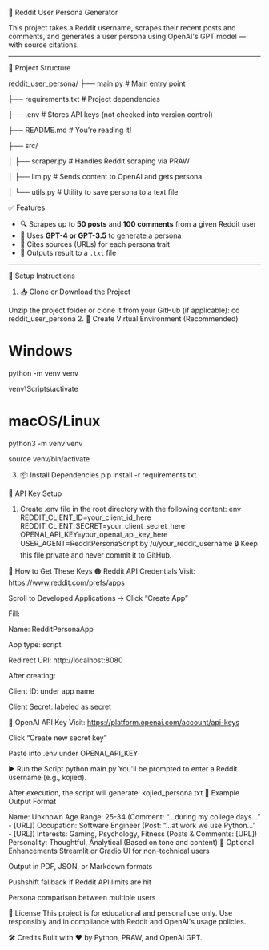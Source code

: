 🧠 Reddit User Persona Generator

This project takes a Reddit username, scrapes their recent posts and comments, and generates a user persona using OpenAI's GPT model — with source citations.

---

📁 Project Structure

reddit_user_persona/
├── main.py # Main entry point

├── requirements.txt # Project dependencies

├── .env # Stores API keys (not checked into version control)

├── README.md # You're reading it!

├── src/

│ ├── scraper.py # Handles Reddit scraping via PRAW

│ ├── llm.py # Sends content to OpenAI and gets persona

│ └── utils.py # Utility to save persona to a text file

✅ Features

- 🔍 Scrapes up to **50 posts** and **100 comments** from a given Reddit user
- 🧠 Uses **GPT-4 or GPT-3.5** to generate a persona
- 📎 Cites sources (URLs) for each persona trait
- 💾 Outputs result to a `.txt` file

---

🚀 Setup Instructions

1. 📥 Clone or Download the Project

Unzip the project folder or clone it from your GitHub (if applicable):
cd reddit_user_persona
2. 🧪 Create Virtual Environment (Recommended)
# Windows
python -m venv venv

venv\\Scripts\\activate

# macOS/Linux
python3 -m venv venv

source venv/bin/activate

3. 📦 Install Dependencies
pip install -r requirements.txt

🔐 API Key Setup
1. Create .env file in the root directory with the following content:
env
REDDIT_CLIENT_ID=your_client_id_here
REDDIT_CLIENT_SECRET=your_client_secret_here
OPENAI_API_KEY=your_openai_api_key_here
USER_AGENT=RedditPersonaScript by /u/your_reddit_username
🔒 Keep this file private and never commit it to GitHub.

🔑 How to Get These Keys
🟠 Reddit API Credentials
Visit: https://www.reddit.com/prefs/apps

Scroll to Developed Applications → Click “Create App”

Fill:

Name: RedditPersonaApp

App type: script

Redirect URI: http://localhost:8080

After creating:

Client ID: under app name

Client Secret: labeled as secret

🔵 OpenAI API Key
Visit: https://platform.openai.com/account/api-keys

Click “Create new secret key”

Paste into .env under OPENAI_API_KEY

▶️ Run the Script
python main.py
You'll be prompted to enter a Reddit username (e.g., kojied).

After execution, the script will generate:
kojied_persona.txt
🧾 Example Output Format

Name: Unknown
Age Range: 25-34 (Comment: “...during my college days...” - [URL])
Occupation: Software Engineer (Post: “...at work we use Python...” - [URL])
Interests: Gaming, Psychology, Fitness (Posts & Comments: [URL])
Personality: Thoughtful, Analytical (Based on tone and content)
🧼 Optional Enhancements
Streamlit or Gradio UI for non-technical users

Output in PDF, JSON, or Markdown formats

Pushshift fallback if Reddit API limits are hit

Persona comparison between multiple users

📜 License
This project is for educational and personal use only. Use responsibly and in compliance with Reddit and OpenAI's usage policies.

🛠️ Credits
Built with ❤️ by Python, PRAW, and OpenAI GPT.
